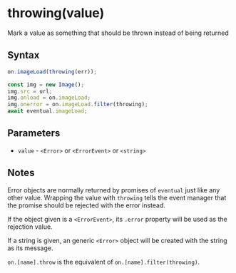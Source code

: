 # throwing(value)

Mark a value as something that should be thrown instead of being returned

## Syntax

```js
on.imageLoad(throwing(err));
```

```js
const img = new Image();
img.src = url;
img.onload = on.imageLoad;
img.onerror = on.imageLoad.filter(throwing);
await eventual.imageLoad;
```

## Parameters

* `value` - `<Error>` or `<ErrorEvent>` or `<string>`

## Notes

Error objects are normally returned by promises of `eventual` just like any other value. Wrapping the value with
`throwing` tells the event manager that the promise should be rejected with the error instead.

If the object given is a `<ErrorEvent>`, its `.error` property will be used as the rejection value.

If a string is given, an generic `<Error>` object will be created with the string as its message.

`on.[name].throw` is the equivalent of `on.[name].filter(throwing)`.
